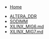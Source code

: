 <!-- docs/_sidebar.md -->

* [Home](/)

<!-- * [Guide](guide.md) -->
* [ALTERA_DDR](.\docs/ALTERA_DDR.md)
* [SODIMM](.\docs/SODIMM.md)
* [XILINX_MIG6.md](.\docs\XILINX_MIG6.md)
* [XILINX_MIG7.md](.\docs\XILINX_MIG7.md)
